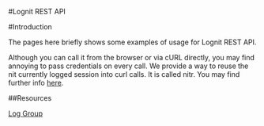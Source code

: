 #Lognit REST API

#Introduction

The pages here briefly shows some examples of usage for Lognit REST API.

Although you can call it from the browser or via cURL directly, you may find
annoying to pass credentials on every call. We provide a way to reuse the nit
currently logged session into curl calls. It is called nitr. You may find
further info [here](nitr.md).

##Resources

[Log Group](log-groups.md)